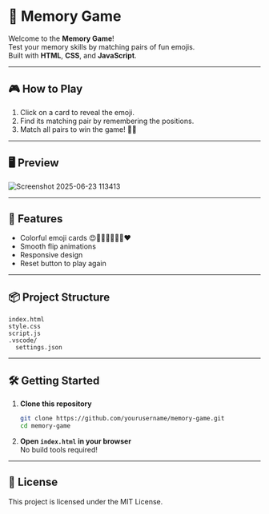 # 🧠 Memory Game

Welcome to the **Memory Game**!  
Test your memory skills by matching pairs of fun emojis.  
Built with **HTML**, **CSS**, and **JavaScript**.

---

## 🎮 How to Play

1. Click on a card to reveal the emoji.
2. Find its matching pair by remembering the positions.
3. Match all pairs to win the game! 🥳🎉

---

## 🖥️ Preview

![Screenshot 2025-06-23 113413](https://github.com/user-attachments/assets/beb28864-54d5-431f-8d49-5a7c9b7aed7e)

---

## 🚀 Features

- Colorful emoji cards 😍🦁🦄🐼🐧🐸👻❤️
- Smooth flip animations
- Responsive design
- Reset button to play again

---

## 📦 Project Structure

```
index.html
style.css
script.js
.vscode/
  settings.json
```

---

## 🛠️ Getting Started

1. **Clone this repository**  
   ```sh
   git clone https://github.com/yourusername/memory-game.git
   cd memory-game
   ```

2. **Open `index.html` in your browser**  
   No build tools required!

---

## 📄 License

This project is licensed under the MIT License.
